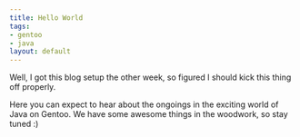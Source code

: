 ```yaml
--- 
title: Hello World
tags: 
- gentoo
- java
layout: default
---
```

Well, I got this blog setup the other week, so figured I should kick this thing off properly.

Here you can expect to hear about the ongoings in the exciting world of Java on Gentoo. We have some awesome things in the woodwork, so stay tuned :)
